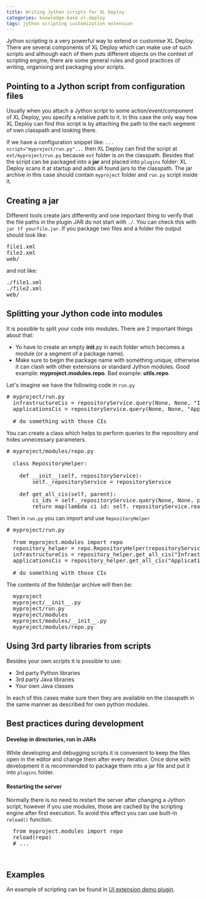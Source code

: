 ```yaml
---
title: Writing Jython scripts for XL Deploy
categories: knowledge-base xl-deploy
tags: jython scripting customization extension
---
```


Jython scripting is a very powerful way to extend or customise XL Deploy. There are several components of XL Deploy which can make use of such scripts and although each of them puts different objects on the context of scripting engine, there are some general rules and good practices of writing, organising and packaging your scripts.

## Pointing to a Jython script from configuration files

Usually when you attach a Jython script to some action/event/component of XL Deploy, you specify a relative path to it. In this case the only way how XL Deploy can find this script is by attaching the path to the each segment of own classpath and looking there.

If we have a configuration snippet like: `... script="myproject/run.py"...`&nbsp;then XL Deploy can find the script at `ext/myproject/run.py` because `ext` folder is on the classpath. Besides that the script can be packaged into a **jar**&nbsp;and placed into `plugins` folder: XL Deploy scans it at startup and adds all found jars to the classpath. The jar archive in this case should contain `myproject` folder and `run.py` script inside it.

## Creating a jar

Different tools create jars differently and one important thing to verify that the file paths in the plugin JAR do not start with `./`. You can check this with `jar tf yourfile.jar`. If you package two files and a folder the output should look like:

<pre>file1.xml 
file2.xml 
web/ 
</pre>

and not like:

<pre>./file1.xml 
./file2.xml 
web/ </pre>

## Splitting your Jython code into modules

It is possible to split your code into modules. There are 2 important things about that:

*   Yo have to create an empty __init__.py in each folder which becomes a module (or a segment of a package name).
*   Make sure to begin the package name with something unique, otherwise it can clash with other extensions or standard Jython modules. Good example: **myproject.modules.repo**. Bad example: **utils.repo**.

Let's imagine we have the following code in `run.py`

<pre># myproject/run.py  
  infrastructureCis = repositoryService.query(None, None, "Infrastructure", None, None, None, 0, -1)
  applicationsCis = repositoryService.query(None, None, "Applications", None, None, None, 0, -1)

  # do something with those CIs
</pre>

You can create a class which helps to perform queries to the repository and hides unnecessary parameters.

<pre># myproject/modules/repo.py

  class RepositoryHelper:

    def __init__(self, repositoryService):
        self._repositoryService = repositoryService

    def get_all_cis(self, parent):
        ci_ids = self._repositoryService.query(None, None, parent, None, None, None, 0, -1)
        return map(lambda ci_id: self._repositoryService.read(ci_id.id), ci_ids)
</pre>

Then in `run.py` you can import and use `RepositoryHelper`

<pre># myproject/run.py

  from myproject.modules import repo
  repository_helper = repo.RepositoryHelper(repositoryService)
  infrastructureCis = repository_helper.get_all_cis("Infrastructure")
  applicationsCis = repository_helper.get_all_cis("Applications")

  # do something with those CIs</pre>

The contents of the folder/jar archive will then be:

<pre>  myproject
  myproject/__init__.py
  myproject/run.py
  myproject/modules
  myproject/modules/__init__.py
  myproject/modules/repo.py
</pre>

## Using 3rd party libraries from scripts

Besides your own scripts it is possible to use:

*   3rd party Python libraries
*   3rd party Java libraries
*   Your own Java classes

In each of this cases make sure then they are available on the classpath in the same manner as described for own python modules.

## Best practices during development

#### Develop in directories, run in JARs

While developing and debugging scripts it is convenient to keep the files open in the editor and change them after every iteration. Once done with development it is recommended to package them into a jar file and put it into `plugins` folder.

#### Restarting the server

Normally there is no need to restart the server after changing a Jython script, however if you use modules, those are cached by the scripting engine after first execution. To avoid this effect you can use built-in `reload()` function.

<pre>  from myproject.modules import repo
  reload(repo)
  # ...
</pre>

&nbsp;

## Examples

An example of scripting can be found in&nbsp;[UI extension demo plugin](https://github.com/xebialabs/xl-deploy-samples/blob/master/ui-extension-demo-plugin).